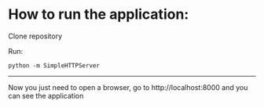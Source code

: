 # How to run the application:
Clone repository

Run:
```shell
python -m SimpleHTTPServer
```
-------
Now you just need to open a browser, go to http://localhost:8000 and you can see the application
